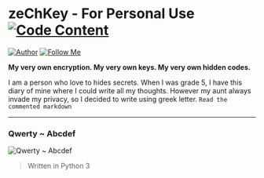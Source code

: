 # zeChKey - For Personal Use [![Code Content](https://img.shields.io/badge/Code%20Content-1-blue)](https://github.com/ZechBron/zeChKey)

[![Author](https://img.shields.io/badge/Author-Zech%20Bron-red)](https://github.com/ZechBron) [![Follow Me](https://img.shields.io/github/followers/ZechBron?label=Follow%20Me&style=social)](https://github.com/ZechBron)

__My very own encryption. My very own keys. My very own hidden codes.__

I am a person who love to hides secrets. When I was grade 5, I have this diary of mine where I could write all my thoughts. However my aunt always invade my privacy, so I decided to write using greek letter. <!-- Μθντικ να ακονγ μαηθλογ σαυο Ηαζελ Ροσε Μανι;θιζ ακα Αζιελ ορ Αζειλ Γαβριελ --> `Read the commented markdown` 

---

### Qwerty ~ Abcdef

![Qwerty ~ Abcdef](https://raw.githubusercontent.com/ZechBron/zeChKey/zeChez-Bron/20201002_202320.gif)

> Written in Python 3
